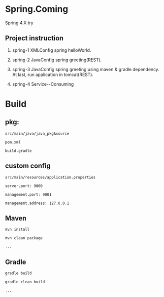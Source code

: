 # Spring.Coming

Spring 4.X try

##	Project instruction
1.	spring-1
	XMLConfig spring helloWorld.

2.	spring-2
	JavaConfig spring greeting(REST).

3.	spring-3
	JavaConfig spring greeting using maven & gradle dependency. 
	At last, run application in tomcat(REST).

4.	spring-4
	Service--Consuming

#	Build

##	pkg:

	src/main/java/java_pkg&source

	pom.xml

	build.gradle

##	custom config

	src/main/resources/application.properties

	server.port: 9000

	management.port: 9001

	management.address: 127.0.0.1

##	Maven

	mvn install

	mvn clean package

	...

##	Gradle

	gradle build

	gradle clean build

	...